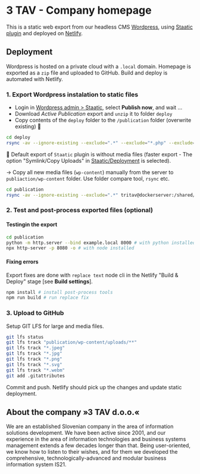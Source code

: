# 3 TAV - Company homepage

This is a static web export from our headless CMS [Wordpress](https://wordpress.org/), using [Staatic plugin](https://staatic.com/) and deployed on [Netlify](https://www.netlify.com/).

## Deployment

Wordpress is hosted on a private cloud with a `.local` domain. Homepage is exported as a `zip` file and uploaded to GitHub. Build and deploy is automated with Netlify.

### 1. Export Wordpress instalation to static files

- Login in [Wordpress admin > Staatic](http://en_wordpress.dockerserver.3tav.local/wp-admin/admin.php?page=staatic-publications), select **Publish now**, and wait ...
- Download *Active Publication* export and `unzip` it to folder `deploy`
- Copy contents of the `deploy` folder to the `/publication` folder (overwrite existing) 🎈

```sh
cd deploy
rsync -av --ignore-existing --exclude=".*" --exclude="*.php" --exclude="*_gzip" --exclude="*.mo" --exclude="*.po" . ~/3tav_eu/publication
```

🎈 Default export of `Staatic` plugin is without media files (faster export - The option "Symlink/Copy Uploads" in [Staatic/Deployment](http://en_wordpress.dockerserver.3tav.local/wp-admin/admin.php?page=staatic-settings&group=staatic-deployment) is selected).

-> Copy all new media files (`wp-content`) manually from the server to `publiaction/wp-content` folder. Use folder compare tool, `rsync` etc.

```sh
cd publication
rsync -av --ignore-existing --exclude=".*" tritav@dockerserver:/shared/docker/company_homepage/en_wordpress/wp-content/ ./publication/.
```

### 2. Test and post-process exported files (optional)

#### Testingin the export

```sh
cd publication
python -m http.server --bind example.local 8000 # with python installed
npx http-server -p 8080 -o # with node installed
```

#### Fixing errors

Export fixes are done with `replace text` node cli in the Netlify "Build & Deploy" stage [see **Build settings**].

```sh
npm install # install post-process tools
npm run build # run replace fix
```

### 3. Upload to GitHub

Setup GIT LFS for large and media files.

```sh
git lfs status
git lfs track "publication/wp-content/uploads/**"
git lfs track "*.jpeg"
git lfs track "*.jpg"
git lfs track "*.png"
git lfs track "*.svg"
git lfs track "*.webm"
git add .gitattributes
```

Commit and push. Netlify should pick up the changes and update static deployment.

## About the company »3 TAV d.o.o.«

We are an established Slovenian company in the area of information solutions development. We have been active since 2001, and our experience in the area of information technologies and business systems management extends a few decades longer than that. Being user-oriented, we know how to listen to their wishes, and for them we developed the comprehensive, technologically-advanced and modular business information system IS21.
